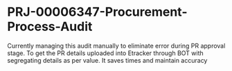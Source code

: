# PRJ-00006347-Procurement-Process-Audit
Currently managing this audit manually to eliminate error during PR approval stage. To get the PR details uploaded into Etracker through BOT with segregating details as per value. It saves times and maintain accuracy
